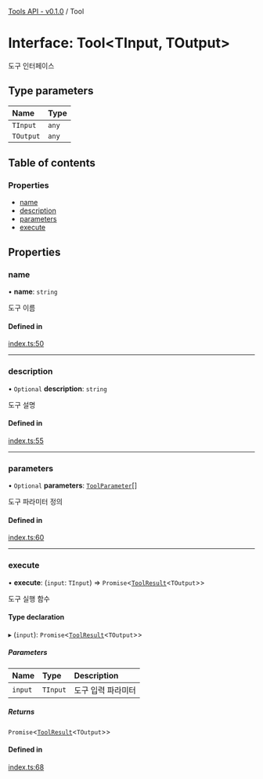 [Tools API - v0.1.0](/api-reference/tools/) / Tool

# Interface: Tool\<TInput, TOutput\>

도구 인터페이스

## Type parameters

| Name | Type |
| :------ | :------ |
| `TInput` | `any` |
| `TOutput` | `any` |

## Table of contents

### Properties

- [name](#name)
- [description](#description)
- [parameters](#parameters)
- [execute](#execute)

## Properties

### <a id="name" name="name"></a> name

• **name**: `string`

도구 이름

#### Defined in

[index.ts:50](https://github.com/robotaio/robota/blob/main/packages/tools/src/index.ts#L50)

___

### <a id="description" name="description"></a> description

• `Optional` **description**: `string`

도구 설명

#### Defined in

[index.ts:55](https://github.com/robotaio/robota/blob/main/packages/tools/src/index.ts#L55)

___

### <a id="parameters" name="parameters"></a> parameters

• `Optional` **parameters**: [`ToolParameter`](ToolParameter.md)[]

도구 파라미터 정의

#### Defined in

[index.ts:60](https://github.com/robotaio/robota/blob/main/packages/tools/src/index.ts#L60)

___

### <a id="execute" name="execute"></a> execute

• **execute**: (`input`: `TInput`) => `Promise`\<[`ToolResult`](ToolResult.md)\<`TOutput`\>\>

도구 실행 함수

#### Type declaration

▸ (`input`): `Promise`\<[`ToolResult`](ToolResult.md)\<`TOutput`\>\>

##### Parameters

| Name | Type | Description |
| :------ | :------ | :------ |
| `input` | `TInput` | 도구 입력 파라미터 |

##### Returns

`Promise`\<[`ToolResult`](ToolResult.md)\<`TOutput`\>\>

#### Defined in

[index.ts:68](https://github.com/robotaio/robota/blob/main/packages/tools/src/index.ts#L68)
